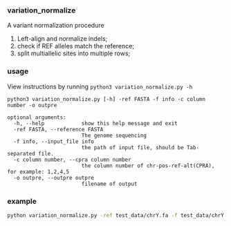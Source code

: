 ### variation_normalize
A variant normalization procedure
1. Left-align and normalize indels;
2. check if REF alleles match the reference;
3. split multiallelic sites into multiple rows;

### usage
View instructions by running `python3 variation_normalize.py -h`

```
python3 variation_normalize.py [-h] -ref FASTA -f info -c column number -o outpre

optional arguments:
  -h, --help            show this help message and exit
  -ref FASTA, --reference FASTA
                        The genome sequencing
  -f info, --input_file info
                        the path of input file, should be Tab-separated file.
  -c column number, --cpra column number
                        the column number of chr-pos-ref-alt(CPRA), for example: 1,2,4,5
  -o outpre, --outpre outpre
                        filename of output
```

### example
```BASH
python variation_normalize.py -ref test_data/chrY.fa -f test_data/chrY.vcf.gz -c 1,2,4,5  -o ./test.out

```
